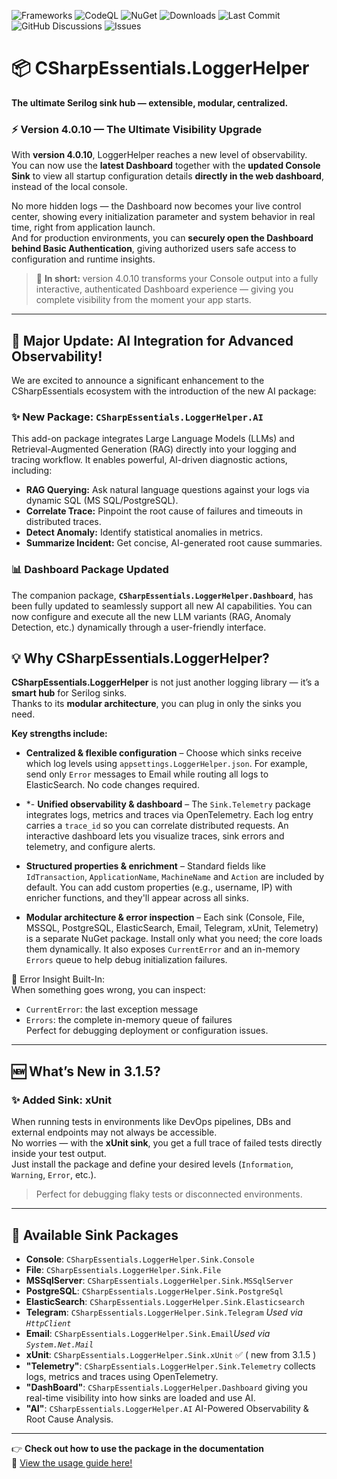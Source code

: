 ﻿![Frameworks](https://img.shields.io/badge/.NET-6.0%20%7C%208.0%20%7C%209.0-blue)
![CodeQL](https://github.com/alexbypa/CSharp.Essentials/actions/workflows/codeqlLogger.yml/badge.svg)
![NuGet](https://img.shields.io/nuget/v/CSharpEssentials.LoggerHelper.svg)
![Downloads](https://img.shields.io/nuget/dt/CSharpEssentials.LoggerHelper.svg)
![Last Commit](https://img.shields.io/github/last-commit/alexbypa/CSharp.Essentials?style=flat-square)
![GitHub Discussions](https://img.shields.io/github/discussions/alexbypa/CSharp.Essentials)
![Issues](https://img.shields.io/github/issues/alexbypa/CSharp.Essentials)

# 📦 CSharpEssentials.LoggerHelper

**The ultimate Serilog sink hub — extensible, modular, centralized.**

### ⚡ Version 4.0.10 — The Ultimate Visibility Upgrade

With **version 4.0.10**, LoggerHelper reaches a new level of observability.  
You can now use the **latest Dashboard** together with the **updated Console Sink** to view all startup configuration details **directly in the web dashboard**, instead of the local console.

No more hidden logs — the Dashboard now becomes your live control center, showing every initialization parameter and system behavior in real time, right from application launch.  
And for production environments, you can **securely open the Dashboard behind Basic Authentication**, giving authorized users safe access to configuration and runtime insights.

> 🚀 **In short:** version 4.0.10 transforms your Console output into a fully interactive, authenticated Dashboard experience — giving you complete visibility from the moment your app starts.

---
## 🚀 Major Update: AI Integration for Advanced Observability!

We are excited to announce a significant enhancement to the CSharpEssentials ecosystem with the introduction of the new AI package:

### ✨ New Package: `CSharpEssentials.LoggerHelper.AI`

This add-on package integrates Large Language Models (LLMs) and Retrieval-Augmented Generation (RAG) directly into your logging and tracing workflow. It enables powerful, AI-driven diagnostic actions, including:

* **RAG Querying:** Ask natural language questions against your logs via dynamic SQL (MS SQL/PostgreSQL).
* **Correlate Trace:** Pinpoint the root cause of failures and timeouts in distributed traces.
* **Detect Anomaly:** Identify statistical anomalies in metrics.
* **Summarize Incident:** Get concise, AI-generated root cause summaries.

### 📊 Dashboard Package Updated

The companion package, **`CSharpEssentials.LoggerHelper.Dashboard`**, has been fully updated to seamlessly support all new AI capabilities. You can now configure and execute all the new LLM variants (RAG, Anomaly Detection, etc.) dynamically through a user-friendly interface.

## 💡 Why CSharpEssentials.LoggerHelper?

**CSharpEssentials.LoggerHelper** is not just another logging library — it’s a **smart hub** for Serilog sinks.  
Thanks to its **modular architecture**, you can plug in only the sinks you need.

**Key strengths include:**

- **Centralized & flexible configuration** – Choose which sinks receive which log levels using `appsettings.LoggerHelper.json`. For example, send only `Error` messages to Email while routing all logs to ElasticSearch. No code changes required.
- *- **Unified observability & dashboard** – The `Sink.Telemetry` package integrates logs, metrics and traces via OpenTelemetry. Each log entry carries a `trace_id` so you can correlate distributed requests. An interactive dashboard lets you visualize traces, sink errors and telemetry, and configure alerts.

- **Structured properties & enrichment** – Standard fields like `IdTransaction`, `ApplicationName`, `MachineName` and `Action` are included by default. You can add custom properties (e.g., username, IP) with enricher functions, and they'll appear across all sinks.
- **Modular architecture & error inspection** – Each sink (Console, File, MSSQL, PostgreSQL, ElasticSearch, Email, Telegram, xUnit, Telemetry) is a separate NuGet package. Install only what you need; the core loads them dynamically. It also exposes `CurrentError` and an in-memory `Errors` queue to help debug initialization failures.

🧠 Error Insight Built-In:  
When something goes wrong, you can inspect:
- `CurrentError`: the last exception message
- `Errors`: the complete in-memory queue of failures  
Perfect for debugging deployment or configuration issues.
---

## 🆕 What’s New in 3.1.5?

### ✨ Added Sink: xUnit

When running tests in environments like DevOps pipelines, DBs and external endpoints may not always be accessible.  
No worries — with the **xUnit sink**, you get a full trace of failed tests directly inside your test output.  
Just install the package and define your desired levels (`Information`, `Warning`, `Error`, etc.).

> Perfect for debugging flaky tests or disconnected environments.

---

## 🔌 Available Sink Packages

- **Console**: `CSharpEssentials.LoggerHelper.Sink.Console`  
- **File**: `CSharpEssentials.LoggerHelper.Sink.File`  
- **MSSqlServer**: `CSharpEssentials.LoggerHelper.Sink.MSSqlServer`  
- **PostgreSQL**: `CSharpEssentials.LoggerHelper.Sink.PostgreSql`  
- **ElasticSearch**: `CSharpEssentials.LoggerHelper.Sink.Elasticsearch`  
- **Telegram**: `CSharpEssentials.LoggerHelper.Sink.Telegram` _Used via `HttpClient`_  
- **Email**: `CSharpEssentials.LoggerHelper.Sink.Email`_Used via `System.Net.Mail`_  
- **xUnit**: `CSharpEssentials.LoggerHelper.Sink.xUnit` ✅ ( new from 3.1.5 )
- **"Telemetry"**: `CSharpEssentials.LoggerHelper.Sink.Telemetry` collects logs, metrics and traces using OpenTelemetry.
- **"DashBoard"**: `CSharpEssentials.LoggerHelper.Dashboard` giving you real-time visibility into how sinks are loaded and use AI.
- **"AI"**: `CSharpEssentials.LoggerHelper.AI` AI-Powered Observability & Root Cause Analysis.

---

👉 **Check out how to use the package in the documentation**  
📖 [View the usage guide here!](https://github.com/alexbypa/Csharp.Essentials.Extensions)

